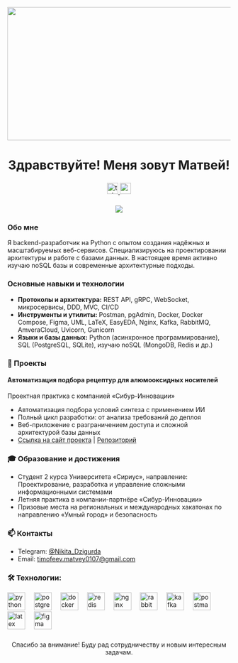 <br clear="both">

<div align="center">
  <img height="300" width="600" src="https://user-images.githubusercontent.com/74038190/225813708-98b745f2-7d22-48cf-9150-083f1b00d6c9.gif"  />
</div>

###

<h1 align="center">Здравствуйте! Меня зовут Матвей!</h1>

###

<div align="center">
  <a href="https://t.me/Nikita_Dzigurda" target="_blank">
    <img src="https://img.shields.io/static/v1?message=Telegram&logo=telegram&label=&color=2CA5E0&logoColor=white&labelColor=&style=for-the-badge" height="25" alt="telegram logo"  />
  </a>
  <a href="mailto:timofeev.matvey0107@gmail.com" target="_blank">
    <img src="https://img.shields.io/static/v1?message=Email&logo=gmail&label=&color=D14836&logoColor=white&labelColor=&style=for-the-badge" height="25" alt="email logo"  />
  </a>
</div>

###

<div align="center">
  <img src="https://visitor-badge.laobi.icu/badge?page_id=matvej.dzigurda&"  />
</div>

###

<h3 align="left">Обо мне</h3>

<p align="left">
Я backend-разработчик на Python с опытом создания надёжных и масштабируемых веб-сервисов.  
Специализируюсь на проектировании архитектуры и работе с базами данных.  
В настоящее время активно изучаю noSQL базы и современные архитектурные подходы.  
</p>

###

<h3 align="left">Основные навыки и технологии</h3>

<ul>
<li><b>Протоколы и архитектура:</b> REST API, gRPC, WebSocket, микросервисы, DDD, MVC, CI/CD</li>
<li><b>Инструменты и утилиты:</b> Postman, pgAdmin, Docker, Docker Compose, Figma, UML, LaTeX, EasyEDA, Nginx, Kafka, RabbitMQ, AmveraCloud, Uvicorn, Gunicorn</li>
<li><b>Языки и базы данных:</b> Python (асинхронное программирование), SQL (PostgreSQL, SQLite), изучаю noSQL (MongoDB, Redis и др.)</li>
</ul>

###

<h3 align="left">📂 Проекты</h3>

<h4>Автоматизация подбора рецептур для алюмооксидных носителей</h4>  
<p>Проектная практика с компанией «Сибур-Инновации»</p>  
<ul>
<li>Автоматизация подбора условий синтеза с применением ИИ</li>
<li>Полный цикл разработки: от анализа требований до деплоя</li>
<li>Веб-приложение с разграничением доступа и сложной архитектурой базы данных</li>
<li>
  <a href="sibur-soakulo.amvera.io" target="_blank">Ссылка на сайт проекта</a> | 
  <a href="https://github.com/sibur111/Backend.git" target="_blank">Репозиторий</a>
</li>
</ul>

###

<h3 align="left">🎓 Образование и достижения</h3>

<ul>
<li>Студент 2 курса Университета «Сириус», направление: Проектирование, разработка и управление сложными информационными системами</li>
<li>Летняя практика в компании-партнёре «Сибур-Инновации»</li>
<li>Призовые места на региональных и международных хакатонах по направлению «Умный город» и безопасность</li>
</ul>

###

<h3 align="left">📫 Контакты</h3>

<ul>
<li>Telegram: <a href="https://t.me/Nikita_Dzigurda" target="_blank">@Nikita_Dzigurda</a></li>
<li>Email: <a href="mailto:timofeev.matvey0107@gmail.com">timofeev.matvey0107@gmail.com</a></li>
</ul>

###

<h3 align="left">🛠 Технологии:</h3>

<div align="left">
  <img src="https://cdn.jsdelivr.net/gh/devicons/devicon/icons/python/python-original.svg" height="40" alt="python logo"  />
  <img width="12" />
  <img src="https://cdn.jsdelivr.net/gh/devicons/devicon/icons/postgresql/postgresql-original.svg" height="40" alt="postgresql logo"  />
  <img width="12" />
  <img src="https://cdn.jsdelivr.net/gh/devicons/devicon/icons/docker/docker-original.svg" height="40" alt="docker logo"  />
  <img width="12" />
  <img src="https://cdn.jsdelivr.net/gh/devicons/devicon/icons/redis/redis-original.svg" height="40" alt="redis logo"  />
  <img width="12" />
  <img src="https://cdn.jsdelivr.net/gh/devicons/devicon/icons/nginx/nginx-original.svg" height="40" alt="nginx logo"  />
  <img width="12" />
  <img src="https://cdn.jsdelivr.net/gh/devicons/devicon/icons/rabbitmq/rabbitmq-original.svg" height="40" alt="rabbitmq logo"  />
  <img width="12" />
  <img src="https://img.shields.io/badge/Apache%20Kafka-231F20?style=flat&logo=apachekafka&logoColor=white" height="40" alt="kafka logo"  />
  <img width="12" />
  <img src="https://cdn.jsdelivr.net/gh/devicons/devicon/icons/postman/postman-original.svg" height="40" alt="postman logo"  />
  <img width="12" />
  <img src="https://cdn.simpleicons.org/latex/000000" height="40" alt="latex logo"  />
  <img width="12" />
  <img src="https://cdn.jsdelivr.net/gh/devicons/devicon/icons/figma/figma-original.svg" height="40" alt="figma logo"  />
</div>


###

<div align="center">
  <!-- <img src="https://media.giphy.com/media/3o7aD6VtcXKx5b8eZq/giphy.gif" alt="animation" width="400" /> -->
</div>

###

<p align="center">Спасибо за внимание! Буду рад сотрудничеству и новым интересным задачам.</p>
